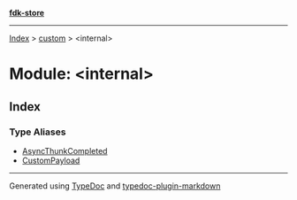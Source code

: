 [**fdk-store**](../../README.md)
***

[Index](../../API.md) > [custom](../README.md) > \<internal\>

# Module: \<internal\>

## Index

### Type Aliases

- [AsyncThunkCompleted](type-aliases/type-alias.AsyncThunkCompleted.md)
- [CustomPayload](type-aliases/type-alias.CustomPayload.md)

***
Generated using [TypeDoc](https://typedoc.org/) and [typedoc-plugin-markdown](https://www.npmjs.com/package/typedoc-plugin-markdown)
